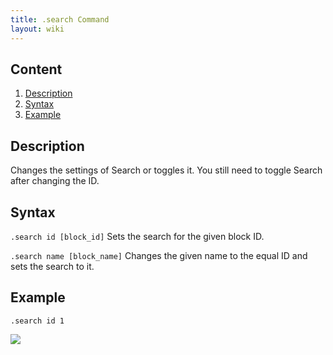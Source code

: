 ```yaml
---
title: .search Command
layout: wiki
---
```

## Content
  1. [Description](#description)
  2. [Syntax](#syntax)
  3. [Example](#example)

## Description
Changes the settings of Search or toggles it. You still need to toggle Search after changing the ID.

## Syntax
`.search id [block_id]` Sets the search for the given block ID.

`.search name [block_name]` Changes the given name to the equal ID and sets the search to it.

## Example
`.search id 1`

![](http://puu.sh/hKry4/e03972d267.png)
